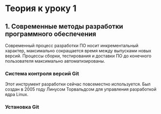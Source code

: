 
# Теория к уроку 1
## 1. Современные методы разработки программного обеспечения
Современный процесс разработки ПО носит инкрементальный характер, максимально сокращается время между выпусками новых версий. Процессы сборки, тестирования и доставки ПО до конечного пользователя максимально автоматизированы.
### Система контроля версий Git
Этот инструмент разработки сейчас повсеместно используется. Был создан в 2005 году Линусом Торвальдсом для управления разработкой ядра Linux.
### Установка Git
